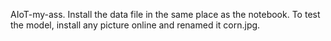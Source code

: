 AIoT-my-ass. Install the data file in the same place as the notebook. To test the model, install any picture online and renamed it corn.jpg.
